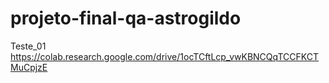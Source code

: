 # projeto-final-qa-astrogildo



Teste_01
https://colab.research.google.com/drive/1ocTCftLcp_vwKBNCQqTCCFKCTMuCpjzE
